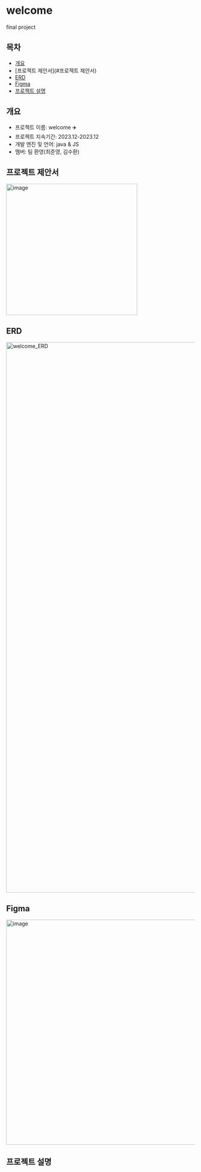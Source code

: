 # welcome
final project

## 목차
  - [개요](#개요)
  - [프로젝트 제안서](#프로젝트 제안서)
  - [ERD](#ERD)
  - [Figma](#Figma)
  - [프로젝트 설명](#프로젝트설명)
    
## 개요
- 프로젝트 이름: welcome ✈️
- 프로젝트 지속기간: 2023.12-2023.12
- 개발 엔진 및 언어: java & JS 
- 멤버: 팀 환영(최준영, 김수환)

## 프로젝트 제안서
<img width="350" alt="image" src="https://github.com/junyoung-choe/welcome/assets/83858869/c6e28833-df51-47d2-adbc-e8764cf48c99">

## ERD
<img width="1467" alt="welcome_ERD" src="https://github.com/junyoung-choe/welcome/assets/83858869/d992b68e-2288-45bf-ad08-e5ff8b8d67a5">

## Figma
<img width="600" alt="image" src="https://github.com/junyoung-choe/welcome/assets/83858869/3109dc16-cd8f-4e31-8ef8-aca95d76630e">

## 프로젝트 설명

